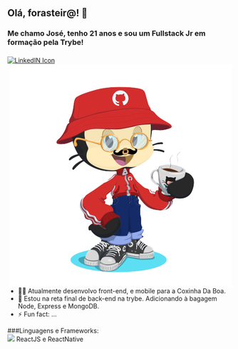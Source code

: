 ## Olá, forasteir@! 🤙

### Me chamo José, tenho 21 anos e sou um Fullstack Jr em formação pela Trybe! </br>

<p align="left">
  
<a target="_blank" href="https://www.linkedin.com/in/moraisgabri/">
  <img align="middle" alt="LinkedIN Icon" width="40px" src="https://www.flaticon.com/svg/vstatic/svg/174/174857.svg?token=exp=1620608718~hmac=8aeaed4251aa49ac73b9f3c05e2510bf" />
</a>


<img align="right" alt="me as octocat" width="500px" src="https://github.com/moraisgabri/moraisgabri/blob/main/myocto.png?raw=true" />

</p>

- 🧑‍💻 Atualmente desenvolvo front-end, e mobile para a Coxinha Da Boa.
- 🧠 Estou na reta final de back-end na trybe. Adicionando à bagagem Node, Express e MongoDB.
- ⚡ Fun fact: ...

<p>
  ###Linguagens e Frameworks: </br>
  <img src="https://www.flaticon.com/svg/vstatic/svg/3334/3334886.svg?token=exp=1620613555~hmac=3b874d45fa34d6a8ea647e5dfa4b792e" />
  ReactJS e ReactNative
</p>

